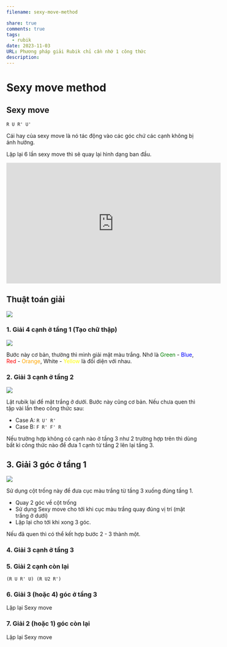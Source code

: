 ```yaml
---
filename: sexy-move-method

share: true
comments: true
tags:
  - rubik
date: 2023-11-03
URL: Phương pháp giải Rubik chỉ cần nhớ 1 công thức
description:
---
```

# Sexy move method

## Sexy move

`R U R' U'`

Cái hay của sexy move là nó tác động vào các góc chứ các cạnh không bị ảnh hưởng. 

Lặp lại 6 lần sexy move thì sẽ quay lại hình dạng ban đầu.

<iframe width="560" height="315" src="https://www.youtube.com/embed/cKs7wdo1OhY?si=HzW7Va4gGcj3SlhM&amp;start=52" title="YouTube video player" frameborder="0" allow="accelerometer; autoplay; clipboard-write; encrypted-media; gyroscope; picture-in-picture; web-share" allowfullscreen></iframe>

## Thuật toán giải

![](https://i.imgur.com/yqHsYzk.png)


### 1. Giải 4 cạnh ở tầng 1 (Tạo chữ thập)
![](https://i.imgur.com/UsM7y6D.png)

Bước này cơ bản, thường thì mình giải mặt màu trắng. Nhớ là <font color="green">Green</font> - <font color="blue">Blue</font>, <font color="red">Red</font> - <font color="orange">Orange</font>, White - <font color="yellow">Yellow</font> là đối diện với nhau.

### 2. Giải 3 cạnh ở tầng 2
![](https://i.imgur.com/wgFeBXT.png)

Lật rubik lại để mặt trắng ở dưới. Bước này cũng cơ bản. Nếu chưa quen thì tập vài lần theo công thức sau:

- Case A: `R U' R'`
- Case B: `F R' F' R`

Nếu trường hợp không có cạnh nào ở tầng 3 như 2 trường hợp trên thì dùng bất kì công thức nào để đưa 1 cạnh từ tầng 2 lên lại tầng 3.
## 3. Giải 3 góc ở tầng 1
![](https://i.imgur.com/bnP2CgX.png)

Sử dụng cột trống này để đưa cục màu trắng từ tầng 3 xuống đúng tầng 1.

- Quay 2 góc về cột trống
- Sử dụng Sexy move cho tới khi cục màu trắng quay đúng vị trí (mặt trắng ở dưới)
- Lặp lại cho tới khi xong 3 góc.

Nếu đã quen thì có thể kết hợp bước 2 - 3 thành một.

### 4. Giải 3 cạnh ở tầng 3


### 5. Giải 2 cạnh còn lại
`(R U R' U) (R U2 R')`

### 6. Giải 3 (hoặc 4) góc ở tầng 3
Lặp lại Sexy move
### 7. Giải 2 (hoặc 1) góc còn lại
Lặp lại Sexy move
